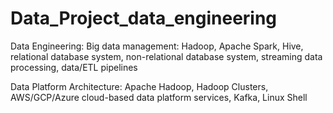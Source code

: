 # Data_Project_data_engineering
Data Engineering: Big data management: Hadoop, Apache Spark, Hive,  relational database system, non-relational database system, streaming data processing, data/ETL pipelines

Data Platform Architecture: Apache Hadoop, Hadoop Clusters, AWS/GCP/Azure cloud-based data platform services, Kafka, Linux Shell
